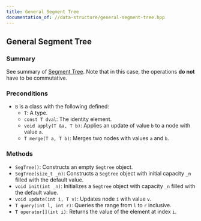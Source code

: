```yaml
---
title: General Segment Tree
documentation_of: //data-structure/general-segment-tree.hpp
---
```


## General Segment Tree

### Summary

See summary of [Segment Tree](https://dutinmeow.github.io/library/data-structure/segment-tree.hpp). Note that in this case, the operations **do not** have to be commutative. 


### Preconditions

- `B` is a class with the following defined:
  - `T`: A type.
  - `const T dval`: The identity element.
  - `void apply(T &a, T b)`: Applies an update of value `b` to a node with value `a`. 
  - `T merge(T a, T b)`: Merges two nodes with values `a` and `b`. 

### Methods

- `SegTree()`: Constructs an empty `Segtree` object.
- `SegTree(size_t _n)`: Constructs a `Segtree` object with initial capacity `_n` filled with the default value.
- `void init(int _n)`: Initializes a `Segtree` object with capacity `_n` filled with the default value. 
- `void update(int i, T v)`: Updates node `i` with value `v`.
- `T query(int l, int r)`: Queries the range from `l` to `r` inclusive. 
- `T operator[](int i)`: Returns the value of the element at index `i`. 